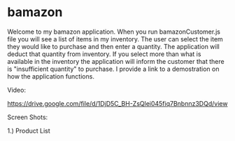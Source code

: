 # bamazon

Welcome to my bamazon application. When you run bamazonCustomer.js file you will see a list of items in my inventory. The user can select the item they would like to purchase and then enter a quantity. The application will deduct that quantity from inventory. If you select more than what is available in the inventory the application will inform the customer that there is "insufficient quantity" to purchase. I provide a link to a demostration on how the application functions. 


Video:

https://drive.google.com/file/d/1DjD5C_BH-ZsQlei045fiq7Bnbnnz3DQd/view


Screen Shots:

1.) Product List 

